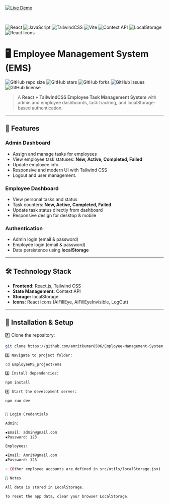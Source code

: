 <!-- Top Technology Badges -->

<!-- Live Demo -->
[![Live Demo](https://img.shields.io/badge/Live_Demo-Netlify-green?logo=netlify)](https://employeee-mangement-system.netlify.app/)

<br>

![React](https://img.shields.io/badge/React-18-blue?logo=react&logoColor=white)
![JavaScript](https://img.shields.io/badge/JavaScript-ES6-yellow?logo=javascript)
![TailwindCSS](https://img.shields.io/badge/TailwindCSS-3-blue?logo=tailwindcss&logoColor=white)
![Vite](https://img.shields.io/badge/Vite-4-purple?logo=vite&logoColor=white)
![Context API](https://img.shields.io/badge/Context_API-React-61dafb)
![LocalStorage](https://img.shields.io/badge/LocalStorage-Storage-orange)
![React Icons](https://img.shields.io/badge/React_Icons-Icons-green)

# 🖥️ Employee Management System (EMS)

![GitHub repo size](https://img.shields.io/github/repo-size/amritkumar8506/Employee-Management-System)
![GitHub stars](https://img.shields.io/github/stars/amritkumar8506/Employee-Management-System)
![GitHub forks](https://img.shields.io/github/forks/amritkumar8506/Employee-Management-System)
![GitHub issues](https://img.shields.io/github/issues/amritkumar8506/Employee-Management-System)
![GitHub license](https://img.shields.io/github/license/amritkumar8506/Employee-Management-System)

> A **React + TailwindCSS Employee Task Management System** with admin and employee dashboards, task tracking, and localStorage-based authentication.

---

## 🌟 Features

### Admin Dashboard

- Assign and manage tasks for employees
- View employee task statuses: **New, Active, Completed, Failed**
- Update employee info
- Responsive and modern UI with Tailwind CSS
- Logout and user management.

### Employee Dashboard

- View personal tasks and status
- Task counters: **New, Active, Completed, Failed**
- Update task status directly from dashboard
- Responsive design for desktop & mobile

### Authentication

- Admin login (email & password)
- Employee login (email & password)
- Data persistence using **localStorage**

---

## 🛠️ Technology Stack

- **Frontend:** React.js, Tailwind CSS
- **State Management:** Context API
- **Storage:** localStorage
- **Icons:** React Icons (AiFillEye, AiFillEyeInvisible, LogOut)

---

## 🚀 Installation & Setup

1️⃣ Clone the repository:

```bash
git clone https://github.com/amritkumar8506/Employee-Management-System.git

2️⃣ Navigate to project folder:

cd EmployeeMS_project/ems

3️⃣ Install dependencies:

npm install

4️⃣ Start the development server:

npm run dev


🔑 Login Credentials

Admin:

▪️Email: admin@gmail.com
▪️Password: 123

Employees:

▪️Email: Amrit@gmail.com
▪️Password: 123

➡️ (Other employee accounts are defined in src/utils/localStorage.jsx)

📌 Notes

All data is stored in LocalStorage.

To reset the app data, clear your browser LocalStorage.